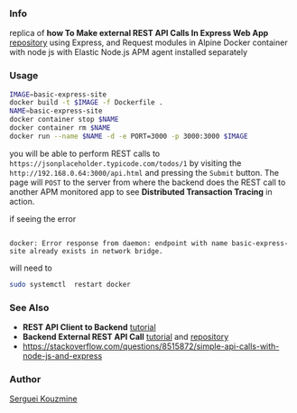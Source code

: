 ### Info

replica of __how To Make external REST API Calls In Express Web App__ [repository](https://github.com/codehandbook/make-api-call-express)
using Express, and Request modules in Alpine Docker container with node js with Elastic Node.js APM agent installed separately

### Usage

```sh
IMAGE=basic-express-site
docker build -t $IMAGE -f Dockerfile .
NAME=basic-express-site
docker container stop $NAME
docker container rm $NAME
docker run --name $NAME -d -e PORT=3000 -p 3000:3000 $IMAGE
```
you will be able to perform REST calls to `https://jsonplaceholder.typicode.com/todos/1` by visiting the `http://192.168.0.64:3000/api.html` and pressing the `Submit` button. The page will `POST` to the server from where the backend does the REST call to another APM monitored app to see __Distributed Transaction Tracing__ in action.


if seeing the error

```text

docker: Error response from daemon: endpoint with name basic-express-site already exists in network bridge.
```

will need to 
```sh
sudo systemctl  restart docker
```
### See Also

  * __REST API Client to Backend__ [tutorial](https://stackabuse.com/building-a-rest-api-with-node-and-express/)
  * __Backend External REST API Call__ [tutorial](https://codehandbook.org/how-to-make-rest-api-calls-in-express-web-app/) and [repository](https://github.com/codehandbook/make-api-call-express)
  * https://stackoverflow.com/questions/8515872/simple-api-calls-with-node-js-and-express

### Author
[Serguei Kouzmine](kouzmine_serguei@yahoo.com)
